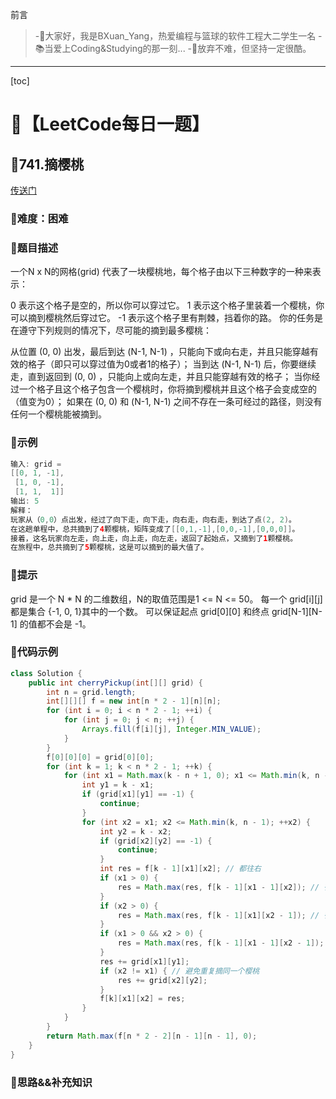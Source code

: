 前言
> -🏀大家好，我是BXuan_Yang，热爱编程与篮球的软件工程大二学生一名
> -📚当爱上Coding&Studying的那一刻...
> -🏃‍放弃不难，但坚持一定很酷。
---

[toc]

# 🍔【LeetCode每日一题】

##  🍟741.摘樱桃

[传送门](https://leetcode.cn/problems/cherry-pickup/)

### 🍕难度：困难

### 🌭题目描述

一个N x N的网格(grid) 代表了一块樱桃地，每个格子由以下三种数字的一种来表示：

0 表示这个格子是空的，所以你可以穿过它。
1 表示这个格子里装着一个樱桃，你可以摘到樱桃然后穿过它。
-1 表示这个格子里有荆棘，挡着你的路。
你的任务是在遵守下列规则的情况下，尽可能的摘到最多樱桃：

从位置 (0, 0) 出发，最后到达 (N-1, N-1) ，只能向下或向右走，并且只能穿越有效的格子（即只可以穿过值为0或者1的格子）；
当到达 (N-1, N-1) 后，你要继续走，直到返回到 (0, 0) ，只能向上或向左走，并且只能穿越有效的格子；
当你经过一个格子且这个格子包含一个樱桃时，你将摘到樱桃并且这个格子会变成空的（值变为0）；
如果在 (0, 0) 和 (N-1, N-1) 之间不存在一条可经过的路径，则没有任何一个樱桃能被摘到。


### 🍿示例 

```java
输入: grid =
[[0, 1, -1],
 [1, 0, -1],
 [1, 1,  1]]
输出: 5
解释： 
玩家从（0,0）点出发，经过了向下走，向下走，向右走，向右走，到达了点(2, 2)。
在这趟单程中，总共摘到了4颗樱桃，矩阵变成了[[0,1,-1],[0,0,-1],[0,0,0]]。
接着，这名玩家向左走，向上走，向上走，向左走，返回了起始点，又摘到了1颗樱桃。
在旅程中，总共摘到了5颗樱桃，这是可以摘到的最大值了。
```

### 🥓提示

grid 是一个 N * N 的二维数组，N的取值范围是1 <= N <= 50。
每一个 grid[i][j] 都是集合 {-1, 0, 1}其中的一个数。
可以保证起点 grid[0][0] 和终点 grid[N-1][N-1] 的值都不会是 -1。

### 🧇代码示例

```java
class Solution {
    public int cherryPickup(int[][] grid) {
        int n = grid.length;
        int[][][] f = new int[n * 2 - 1][n][n];
        for (int i = 0; i < n * 2 - 1; ++i) {
            for (int j = 0; j < n; ++j) {
                Arrays.fill(f[i][j], Integer.MIN_VALUE);
            }
        }
        f[0][0][0] = grid[0][0];
        for (int k = 1; k < n * 2 - 1; ++k) {
            for (int x1 = Math.max(k - n + 1, 0); x1 <= Math.min(k, n - 1); ++x1) {
                int y1 = k - x1;
                if (grid[x1][y1] == -1) {
                    continue;
                }
                for (int x2 = x1; x2 <= Math.min(k, n - 1); ++x2) {
                    int y2 = k - x2;
                    if (grid[x2][y2] == -1) {
                        continue;
                    }
                    int res = f[k - 1][x1][x2]; // 都往右
                    if (x1 > 0) {
                        res = Math.max(res, f[k - 1][x1 - 1][x2]); // 往下，往右
                    }
                    if (x2 > 0) {
                        res = Math.max(res, f[k - 1][x1][x2 - 1]); // 往右，往下
                    }
                    if (x1 > 0 && x2 > 0) {
                        res = Math.max(res, f[k - 1][x1 - 1][x2 - 1]); // 都往下
                    }
                    res += grid[x1][y1];
                    if (x2 != x1) { // 避免重复摘同一个樱桃
                        res += grid[x2][y2];
                    }
                    f[k][x1][x2] = res;
                }
            }
        }
        return Math.max(f[n * 2 - 2][n - 1][n - 1], 0);
    }
}
```
### 🧀思路&&补充知识